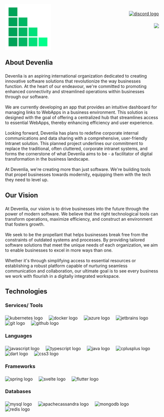 <img align="left" height="150" src="https://raw.githubusercontent.com/devenlia/.github/9a882c67957e4ad1f70fd795f5d9e3ec565755c6/assets/icon.png"  />

###

<div align="right">
  <a href="https://discord.gg/aUaveXmsWF" target="_blank">
    <img src="https://img.shields.io/static/v1?message=Discord&logo=discord&label=Join&color=7289DA&logoColor=white&labelColor=&style=for-the-badge" height="25" alt="discord logo"  />
  </a>
</div>

###

<div align="right">
  <img src="https://profile-counter.glitch.me/devenlia/count.svg?"  />
</div>

###

<br clear="both">

<h2 align="left">About Devenlia</h2>

###

<p align="left">Devenlia is an aspiring international organization dedicated to creating innovative software solutions that revolutionize the way businesses function. At the heart of our endeavour, we're committed to promoting enhanced connectivity and streamlined operations within businesses through our software.
<br><br>
We are currently developing an app that provides an intuitive dashboard for managing links to WebApps in a business environment. This solution is designed with the goal of offering a centralized hub that streamlines access to essential WebApps, thereby enhancing efficiency and user experience.
<br><br>
Looking forward, Devenlia has plans to redefine corporate internal communications and data sharing with a comprehensive, user-friendly Intranet solution. This planned project underlines our commitment to replace the traditional, often cluttered, corporate intranet systems, and forms the cornerstone of what Devenlia aims to be - a facilitator of digital transformation in the business landscape.
<br><br>
At Devenlia, we're creating more than just software. We're building tools that propel businesses towards modernity, equipping them with the tech they need to level up.</p>

###

<p align="left"></p>

###

<h2 align="left">Our Vision</h2>

###

<p align="left">At Devenlia, our vision is to drive businesses into the future through the power of modern software. We believe that the right technological tools can transform operations, maximize efficiency, and construct an environment that fosters growth.
<br><br>
We seek to be the propellant that helps businesses break free from the constraints of outdated systems and processes. By providing tailored software solutions that meet the unique needs of each organization, we aim to enable businesses to excel in more ways than one. 
<br><br>
Whether it's through simplifying access to essential resources or establishing a robust platform capable of nurturing seamless communication and collaboration, our ultimate goal is to see every business we work with flourish in a digitally integrated workspace.</p>

###

<p align="left"></p>

###

<h2 align="left">Technologies</h2>

###

<h3 align="left">Services/ Tools</h3>

###

<div align="left">
  <img src="https://cdn.jsdelivr.net/gh/devicons/devicon/icons/kubernetes/kubernetes-plain.svg" height="40" alt="kubernetes logo"  />
  <img width="12" />
  <img src="https://cdn.jsdelivr.net/gh/devicons/devicon/icons/docker/docker-plain-wordmark.svg" height="40" alt="docker logo"  />
  <img width="12" />
  <img src="https://cdn.jsdelivr.net/gh/devicons/devicon/icons/azure/azure-original.svg" height="40" alt="azure logo"  />
  <img width="12" />
  <img src="https://cdn.jsdelivr.net/gh/devicons/devicon/icons/jetbrains/jetbrains-original.svg" height="40" alt="jetbrains logo"  />
  <img width="12" />
  <img src="https://cdn.simpleicons.org/git/F05032" height="40" alt="git logo"  />
  <img width="12" />
  <img src="https://skillicons.dev/icons?i=github" height="40" alt="github logo"  />
</div>

###

<h3 align="left">Languages</h3>

###

<div align="left">
  <img src="https://cdn.jsdelivr.net/gh/devicons/devicon/icons/javascript/javascript-original.svg" height="40" alt="javascript logo"  />
  <img width="12" />
  <img src="https://cdn.jsdelivr.net/gh/devicons/devicon/icons/typescript/typescript-original.svg" height="40" alt="typescript logo"  />
  <img width="12" />
  <img src="https://cdn.jsdelivr.net/gh/devicons/devicon/icons/java/java-original.svg" height="40" alt="java logo"  />
  <img width="12" />
  <img src="https://cdn.simpleicons.org/c++/00599C" height="40" alt="cplusplus logo"  />
  <img width="12" />
  <img src="https://cdn.jsdelivr.net/gh/devicons/devicon/icons/dart/dart-original.svg" height="40" alt="dart logo"  />
  <img width="12" />
  <img src="https://cdn.simpleicons.org/css3/1572B6" height="40" alt="css3 logo"  />
</div>

###

<h3 align="left">Frameworks</h3>

###

<div align="left">
  <img src="https://cdn.jsdelivr.net/gh/devicons/devicon/icons/spring/spring-original.svg" height="40" alt="spring logo"  />
  <img width="12" />
  <img src="https://cdn.jsdelivr.net/gh/devicons/devicon/icons/svelte/svelte-original.svg" height="40" alt="svelte logo"  />
  <img width="12" />
  <img src="https://cdn.jsdelivr.net/gh/devicons/devicon/icons/flutter/flutter-original.svg" height="40" alt="flutter logo"  />
</div>

###

<h3 align="left">Databases</h3>

###

<div align="left">
  <img src="https://cdn.jsdelivr.net/gh/devicons/devicon/icons/mysql/mysql-original.svg" height="40" alt="mysql logo"  />
  <img width="12" />
  <img src="https://cdn.simpleicons.org/apachecassandra/1287B1" height="40" alt="apachecassandra logo"  />
  <img width="12" />
  <img src="https://cdn.simpleicons.org/mongodb/47A248" height="40" alt="mongodb logo"  />
  <img width="12" />
  <img src="https://cdn.simpleicons.org/redis/DC382D" height="40" alt="redis logo"  />
</div>
